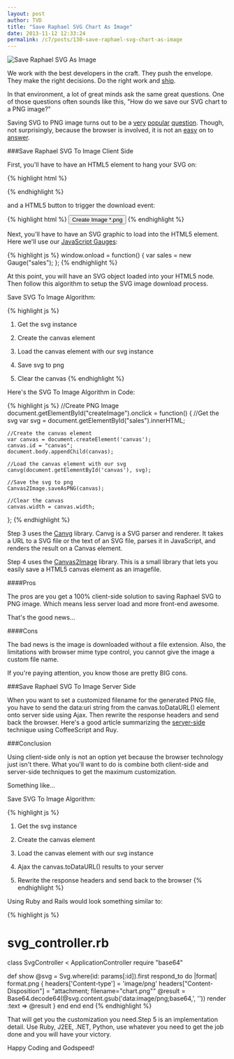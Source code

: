 ```yaml
---
layout: post
author: TVD
title: "Save Raphael SVG Chart As Image"
date: 2013-11-12 12:33:24
permalink: /c7/posts/130-save-raphael-svg-chart-as-image
---
```


<img src="https://techoctave.com/static/svg-to-png.png" alt="Save Raphael SVG As Image"/>

We work with the best developers in the craft. They push the envelope. They make the right decisions. Do the right work and [ship][1].


In that environment, a lot of great minds ask the same great questions. One of those questions often sounds like this, "How do we save our SVG chart to a PNG image?"

Saving SVG to PNG image turns out to be a [very][2] [popular][3] [question][4]. Though, not surprisingly, because the browser is involved, it is not an [easy][5] on to [answer][6].


###Save Raphael SVG To Image Client Side

First, you'll have to have an HTML5 element to hang your SVG on:

{% highlight html %}
<div id="sales"></div>
{% endhighlight %}

and a HTML5 button to trigger the download event:

{% highlight html %}
<button id="createImage">Create Image *.png</button>
{% endhighlight %}

Next, you'll have to have an SVG graphic to load into the HTML5 element. Here we'll use our [JavaScript Gauges][7]:

{% highlight js %}
window.onload = function() {
	var sales = new Gauge("sales");
};
{% endhighlight %}

At this point, you will have an SVG object loaded into your HTML5  node. Then follow this algorithm to setup the SVG image download process.

Save SVG To Image Algorithm:

{% highlight js %}
1. Get the svg instance

2. Create the canvas element

3. Load the canvas element with our svg instance

4. Save svg to png

5. Clear the canvas
{% endhighlight %}

Here's the SVG To Image Algorithm in Code:

{% highlight js %}
//Create PNG Image
document.getElementById("createImage").onclick = function() {
	//Get the svg
	var svg = document.getElementById("sales").innerHTML;
		
	//Create the canvas element
	var canvas = document.createElement('canvas');
	canvas.id = "canvas";
	document.body.appendChild(canvas);
		
	//Load the canvas element with our svg
	canvg(document.getElementById('canvas'), svg);
		
	//Save the svg to png
	Canvas2Image.saveAsPNG(canvas);
		
	//Clear the canvas
	canvas.width = canvas.width;
};
{% endhighlight %}

Step 3 uses the [Canvg][8] library. Canvg is a SVG parser and renderer. It takes a URL to a SVG file or the text of an SVG file, parses it in JavaScript, and renders the result on a Canvas element.

Step 4 uses the [Canvas2Image][9] library. This is a small library that lets you easily save a HTML5 canvas element as an imagefile.

####Pros

The pros are you get a 100% client-side solution to saving Raphael SVG to PNG image. Which means less server load and more front-end awesome.

That's the good news...

####Cons

The bad news is the image is downloaded without a file extension. Also, the limitations with browser mime type control, you cannot give the image a custom file name.

If you're paying attention, you know those are pretty BIG cons.


###Save Raphael SVG To Image Server Side

When you want to set a customized filename for the generated PNG file, you have to send the data:uri string from the canvas.toDataURL() element onto server side using Ajax. Then rewrite the response headers and send back the browser. Here's a good article summarizing the [server-side][10] technique using CoffeeScript and Ruy.


###Conclusion

Using client-side only is not an option yet because the browser technology just isn't there. What you'll want to do is combine both client-side and server-side techniques to get the maximum customization.

Something like...

Save SVG To Image Algorithm:

{% highlight js %}
1. Get the svg instance

2. Create the canvas element

3. Load the canvas element with our svg instance

4. Ajax the canvas.toDataURL() results to your server

5. Rewrite the response headers and send back to the browser
{% endhighlight %}

Using Ruby and Rails would look something similar to:

{% highlight js %}
# svg_controller.rb
class SvgController < ApplicationController
  require "base64"
  
  def show
    @svg = Svg.where(id: params[:id]).first
    respond_to do |format|
      format.png {
        headers['Content-type'] = 'image/png'
        headers["Content-Disposition"] = "attachment; filename=\"chart.png\""
        @result = Base64.decode64(@svg.content.gsub('data:image/png;base64,', ''))
        render :text => @result
      }
    end
  end
end
{% endhighlight %}

That will get you the customization you need.Step 5 is an implementation detail. Use Ruby, J2EE, .NET, Python, use whatever you need to get the job done and you will have your victory.

Happy Coding and Godspeed!

  [1]: https://techoctave.com/posts/79-never-save-anything-for-the-swim-back
  [2]: http://stackoverflow.com/questions/14631408/save-svg-html5-to-png-or-image
  [3]: http://stackoverflow.com/questions/4086703/convert-raphael-svg-to-image-png-etc-client-side
  [4]: http://stackoverflow.com/questions/15981394/save-svgin-div-to-png-or-convert-to-png-raphael-js
  [5]: http://stackoverflow.com/questions/17454971/export-svg-to-png-with-image-inside-svg
  [6]: http://stackoverflow.com/questions/3975499/convert-svg-to-image-jpeg-png-etc-in-the-browser
  [7]: http://techoctave.com/gauges
  [8]: https://code.google.com/p/canvg/
  [9]: http://www.nihilogic.dk/labs/canvas2image/
  [10]: http://www.intridea.com/blog/2013/1/9/downloadable-svg-in-png-format
